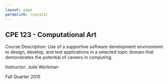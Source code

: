 ```yaml
---
layout: page
permalink: /cpe123/
---
```


**CPE 123 - Computational Art**
-------------------------------

Course Description: Use of a supportive software development environment to design, develop, and test applications in a selected topic domain that demonstrates the potential of careers in computing.

Instructor: Julie Workman

Fall Quarter 2015
